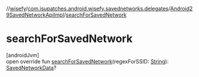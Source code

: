 //[wisefy](../../../index.md)/[com.isupatches.android.wisefy.savednetworks.delegates](../index.md)/[Android29SavedNetworkApiImpl](index.md)/[searchForSavedNetwork](search-for-saved-network.md)

# searchForSavedNetwork

[androidJvm]\
open override fun [searchForSavedNetwork](search-for-saved-network.md)(regexForSSID: [String](https://kotlinlang.org/api/latest/jvm/stdlib/kotlin/-string/index.html)): [SavedNetworkData](../../com.isupatches.android.wisefy.savednetworks.entities/-saved-network-data/index.md)?
